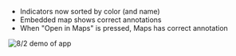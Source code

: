 * Indicators now sorted by color (and name)
* Embedded map shows correct annotations
* When "Open in Maps" is pressed, Maps has correct annotation

![ 8/2 demo of app](./Demos/4.gif)